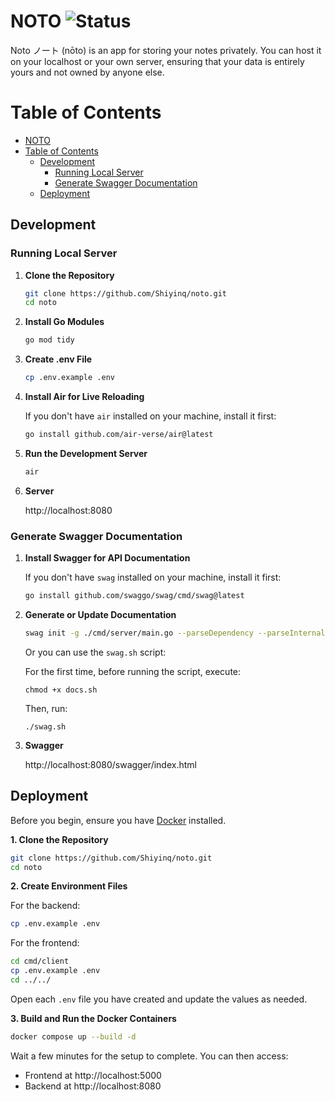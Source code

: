 # NOTO ![Status](https://img.shields.io/badge/status-in%20development-yellow)
Noto ノート (nōto) is an app for storing your notes privately. You can host it on your localhost or your own server, ensuring that your data is entirely yours and not owned by anyone else.

# Table of Contents
- [NOTO ](#noto-)
- [Table of Contents](#table-of-contents)
  - [Development](#development)
    - [Running Local Server](#running-local-server)
    - [Generate Swagger Documentation](#generate-swagger-documentation)
  - [Deployment](#deployment)

## Development
### Running Local Server
1. **Clone the Repository**
   ```sh
   git clone https://github.com/Shiyinq/noto.git
   cd noto
   ```

2. **Install Go Modules**
   ```sh
   go mod tidy
   ```

3. **Create .env File**
   ```sh
   cp .env.example .env
   ```

4. **Install Air for Live Reloading**

   If you don't have `air` installed on your machine, install it first:
   ```sh
   go install github.com/air-verse/air@latest
   ```

5. **Run the Development Server**
   ```sh
   air
   ```

6. **Server**

    http://localhost:8080

### Generate Swagger Documentation
1. **Install Swagger for API Documentation**

   If you don't have `swag` installed on your machine, install it first:
   ```sh
   go install github.com/swaggo/swag/cmd/swag@latest
   ```

2. **Generate or Update Documentation**
    ```sh
    swag init -g ./cmd/server/main.go --parseDependency --parseInternal --output docs/swagger
    ```
    Or you can use the `swag.sh` script:

    For the first time, before running the script, execute:
    ```
    chmod +x docs.sh
    ```
    Then, run:
    ```
    ./swag.sh
    ```

3. **Swagger**

    http://localhost:8080/swagger/index.html

## Deployment

Before you begin, ensure you have [Docker](https://docs.docker.com/engine/install/) installed.

**1. Clone the Repository**
```sh
git clone https://github.com/Shiyinq/noto.git
cd noto
```

**2. Create Environment Files**

For the backend:
```sh
cp .env.example .env
```

For the frontend:
```sh
cd cmd/client
cp .env.example .env
cd ../../
```

Open each `.env` file you have created and update the values as needed.

**3. Build and Run the Docker Containers**
```sh
docker compose up --build -d
```
Wait a few minutes for the setup to complete. You can then access:
- Frontend at http://localhost:5000
- Backend at http://localhost:8080
